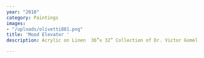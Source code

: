 ```yaml
---
year: "2010"
category: Paintings
images:
- "/uploads/olivetti881.png"
title: 'Mood Elevator '
description: Acrylic on Linen  36”x 32” Collection of Dr. Victor Gomel Esq.

---
```

